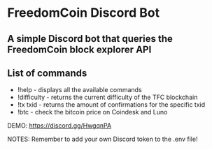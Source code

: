 # FreedomCoin Discord Bot
## A simple Discord bot that queries the FreedomCoin block explorer API

## List of commands
* !help - displays all the available commands
* !difficulty - returns the current difficulty of the TFC blockchain
* !tx txid - returns the amount of confirmations for the specific txid
* !btc - check the bitcoin price on Coindesk and Luno

DEMO: https://discord.gg/HwgqnPA

NOTES: Remember to add your own Discord token to the .env file!
